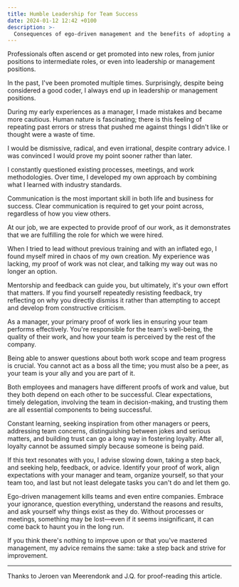 ```yaml
---
title: Humble Leadership for Team Success
date: 2024-01-12 12:42 +0100
description: >-
  Consequences of ego-driven management and the benefits of adopting a more self-reflective approach
---
```


Professionals often ascend or get promoted into new roles, from junior positions to intermediate roles, or even into leadership or management positions.

In the past, I've been promoted multiple times. Surprisingly, despite being considered a good coder, I always end up in leadership or management positions.

During my early experiences as a manager, I made mistakes and became more cautious. Human nature is fascinating; there is this feeling of repeating past errors or stress that pushed me against things I didn't like or thought were a waste of time.

I would be dismissive, radical, and even irrational, despite contrary advice. I was convinced I would prove my point sooner rather than later.

I constantly questioned existing processes, meetings, and work methodologies. Over time, I developed my own approach by combining what I learned with industry standards.

Communication is the most important skill in both life and business for success. Clear communication is required to get your point across, regardless of how you view others.

At our job, we are expected to provide proof of our work, as it demonstrates that we are fulfilling the role for which we were hired.

When I tried to lead without previous training and with an inflated ego, I found myself mired in chaos of my own creation. My experience was lacking, my proof of work was not clear, and talking my way out was no longer an option.

Mentorship and feedback can guide you, but ultimately, it's your own effort that matters. If you find yourself repeatedly resisting feedback, try reflecting on why you directly dismiss it rather than attempting to accept and develop from constructive criticism.

As a manager, your primary proof of work lies in ensuring your team performs effectively. You're responsible for the team's well-being, the quality of their work, and how your team is perceived by the rest of the company.

Being able to answer questions about both work scope and team progress is crucial. You cannot act as a boss all the time; you must also be a peer, as your team is your ally and you are part of it.

Both employees and managers have different proofs of work and value, but they both depend on each other to be successful. Clear expectations, timely delegation, involving the team in decision-making, and trusting them are all essential components to being successful.

Constant learning, seeking inspiration from other managers or peers, addressing team concerns, distinguishing between jokes and serious matters, and building trust can go a long way in fostering loyalty. After all, loyalty cannot be assumed simply because someone is being paid.

If this text resonates with you, I advise slowing down, taking a step back, and seeking help, feedback, or advice. Identify your proof of work, align expectations with your manager and team, organize yourself, so that your team too, and last but not least delegate tasks you can't do and let them go.

Ego-driven management kills teams and even entire companies. Embrace your ignorance, question everything, understand the reasons and results, and ask yourself why things exist as they do. Without processes or meetings, something may be lost—even if it seems insignificant, it can come back to haunt you in the long run.

If you think there's nothing to improve upon or that you've mastered management, my advice remains the same: take a step back and strive for improvement.

---

Thanks to Jeroen van Meerendonk and J.Q. for proof-reading this article.
